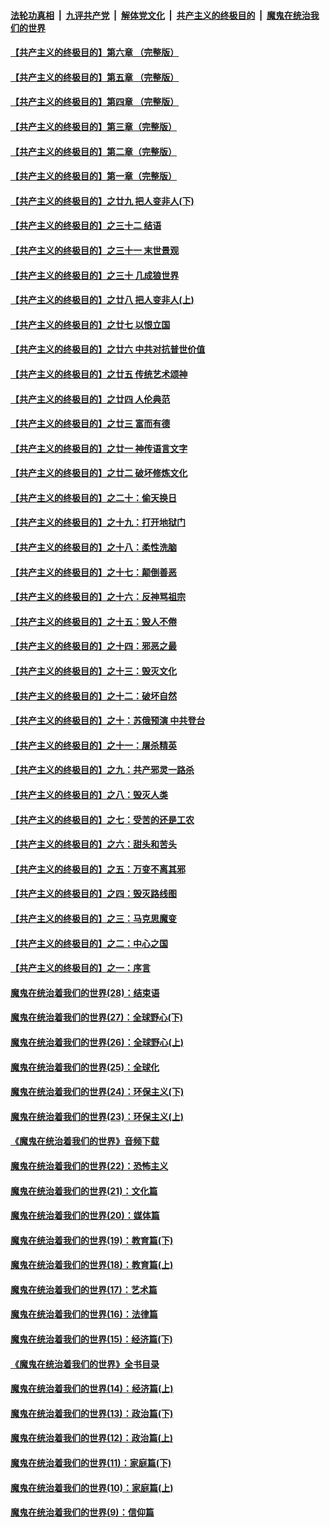 ####  [法轮功真相](../../../../basic/blob/master/README.md?t=09021113) &nbsp;|&nbsp; [九评共产党](../../../../9ping.md/blob/master/README.md?t=09021113) &nbsp;|&nbsp; [解体党文化](../../../../jtdwh.md/blob/master/README.md?t=09021113)  &nbsp;|&nbsp; [共产主义的终极目的](../../../../gczydzjmd.md/blob/master/README.md?t=09021113) &nbsp;|&nbsp; [魔鬼在统治我们的世界](../../../../mgztzwmdsj.md/blob/master/README.md?t=09021113) 

#### [【共产主义的终极目的】第六章 （完整版）](../pages/nsc422/n11428913.md?t=09021113) 

#### [【共产主义的终极目的】第五章 （完整版）](../pages/nsc422/n11428912.md?t=09021113) 

#### [【共产主义的终极目的】第四章 （完整版）](../pages/nsc422/n11428907.md?t=09021113) 

#### [【共产主义的终极目的】第三章（完整版）](../pages/nsc422/n11428848.md?t=09021113) 

#### [【共产主义的终极目的】第二章（完整版）](../pages/nsc422/n11428831.md?t=09021113) 

#### [【共产主义的终极目的】第一章（完整版）](../pages/nsc422/n11417651.md?t=09021113) 

#### [【共产主义的终极目的】之廿九 把人变非人(下)](../pages/nsc422/n11344140.md?t=09021113) 

#### [【共产主义的终极目的】之三十二 结语](../pages/nsc422/n11360535.md?t=09021113) 

#### [【共产主义的终极目的】之三十一 末世景观](../pages/nsc422/n11351129.md?t=09021113) 

#### [【共产主义的终极目的】之三十 几成狼世界](../pages/nsc422/n11348280.md?t=09021113) 

#### [【共产主义的终极目的】之廿八 把人变非人(上)](../pages/nsc422/n11340492.md?t=09021113) 

#### [【共产主义的终极目的】之廿七 以恨立国](../pages/nsc422/n11336944.md?t=09021113) 

#### [【共产主义的终极目的】之廿六 中共对抗普世价值](../pages/nsc422/n11324785.md?t=09021113) 

#### [【共产主义的终极目的】之廿五 传统艺术颂神](../pages/nsc422/n11296396.md?t=09021113) 

#### [【共产主义的终极目的】之廿四 人伦典范](../pages/nsc422/n11296397.md?t=09021113) 

#### [【共产主义的终极目的】之廿三 富而有德](../pages/nsc422/n11283598.md?t=09021113) 

#### [【共产主义的终极目的】之廿一 神传语言文字](../pages/nsc422/n11263265.md?t=09021113) 

#### [【共产主义的终极目的】之廿二 破坏修炼文化](../pages/nsc422/n11245728.md?t=09021113) 

#### [【共产主义的终极目的】之二十：偷天换日](../pages/nsc422/n11238846.md?t=09021113) 

#### [【共产主义的终极目的】之十九：打开地狱门](../pages/nsc422/n11206376.md?t=09021113) 

#### [【共产主义的终极目的】之十八：柔性洗脑](../pages/nsc422/n11199994.md?t=09021113) 

#### [【共产主义的终极目的】之十七：颠倒善恶](../pages/nsc422/n11179782.md?t=09021113) 

#### [【共产主义的终极目的】之十六：反神骂祖宗](../pages/nsc422/n11166798.md?t=09021113) 

#### [【共产主义的终极目的】之十五：毁人不倦](../pages/nsc422/n11166792.md?t=09021113) 

#### [【共产主义的终极目的】之十四：邪恶之最](../pages/nsc422/n11150249.md?t=09021113) 

#### [【共产主义的终极目的】之十三：毁灭文化](../pages/nsc422/n11135227.md?t=09021113) 

#### [【共产主义的终极目的】之十二：破坏自然](../pages/nsc422/n11135214.md?t=09021113) 

#### [【共产主义的终极目的】之十：苏俄预演 中共登台](../pages/nsc422/n11118424.md?t=09021113) 

#### [【共产主义的终极目的】之十一：屠杀精英](../pages/nsc422/n11118442.md?t=09021113) 

#### [【共产主义的终极目的】之九：共产邪灵一路杀](../pages/nsc422/n11114139.md?t=09021113) 

#### [【共产主义的终极目的】之八：毁灭人类](../pages/nsc422/n11108503.md?t=09021113) 

#### [【共产主义的终极目的】之七：受苦的还是工农](../pages/nsc422/n11101809.md?t=09021113) 

#### [【共产主义的终极目的】之六：甜头和苦头](../pages/nsc422/n11096971.md?t=09021113) 

#### [【共产主义的终极目的】之五：万变不离其邪](../pages/nsc422/n11091285.md?t=09021113) 

#### [【共产主义的终极目的】之四：毁灭路线图](../pages/nsc422/n11086284.md?t=09021113) 

#### [【共产主义的终极目的】之三：马克思魔变](../pages/nsc422/n11061941.md?t=09021113) 

#### [【共产主义的终极目的】之二：中心之国](../pages/nsc422/n11047728.md?t=09021113) 

#### [【共产主义的终极目的】之一：序言](../pages/nsc422/n11086077.md?t=09021113) 

#### [魔鬼在统治着我们的世界(28)：结束语](../pages/nsc422/n10936246.md?t=09021113) 

#### [魔鬼在统治着我们的世界(27)：全球野心(下)](../pages/nsc422/n10928319.md?t=09021113) 

#### [魔鬼在统治着我们的世界(26)：全球野心(上)](../pages/nsc422/n10900318.md?t=09021113) 

#### [魔鬼在统治着我们的世界(25)：全球化](../pages/nsc422/n10788205.md?t=09021113) 

#### [魔鬼在统治着我们的世界(24)：环保主义(下)](../pages/nsc422/n10695307.md?t=09021113) 

#### [魔鬼在统治着我们的世界(23)：环保主义(上)](../pages/nsc422/n10688613.md?t=09021113) 

#### [《魔鬼在统治着我们的世界》音频下载](../pages/nsc422/n10635553.md?t=09021113) 

#### [魔鬼在统治着我们的世界(22)：恐怖主义](../pages/nsc422/n10614727.md?t=09021113) 

#### [魔鬼在统治着我们的世界(21)：文化篇](../pages/nsc422/n10597706.md?t=09021113) 

#### [魔鬼在统治着我们的世界(20)：媒体篇](../pages/nsc422/n10586579.md?t=09021113) 

#### [魔鬼在统治着我们的世界(19)：教育篇(下)](../pages/nsc422/n10564808.md?t=09021113) 

#### [魔鬼在统治着我们的世界(18)：教育篇(上)](../pages/nsc422/n10526970.md?t=09021113) 

#### [魔鬼在统治着我们的世界(17)：艺术篇](../pages/nsc422/n10499093.md?t=09021113) 

#### [魔鬼在统治着我们的世界(16)：法律篇](../pages/nsc422/n10485969.md?t=09021113) 

#### [魔鬼在统治着我们的世界(15)：经济篇(下)](../pages/nsc422/n10469975.md?t=09021113) 

#### [《魔鬼在统治着我们的世界》全书目录](../pages/nsc422/n10464261.md?t=09021113) 

#### [魔鬼在统治着我们的世界(14)：经济篇(上)](../pages/nsc422/n10457370.md?t=09021113) 

#### [魔鬼在统治着我们的世界(13)：政治篇(下)](../pages/nsc422/n10448270.md?t=09021113) 

#### [魔鬼在统治着我们的世界(12)：政治篇(上)](../pages/nsc422/n10444576.md?t=09021113) 

#### [魔鬼在统治着我们的世界(11)：家庭篇(下)](../pages/nsc422/n10440961.md?t=09021113) 

#### [魔鬼在统治着我们的世界(10)：家庭篇(上)](../pages/nsc422/n10435448.md?t=09021113) 

#### [魔鬼在统治着我们的世界(9)：信仰篇](../pages/nsc422/n10432159.md?t=09021113) 


